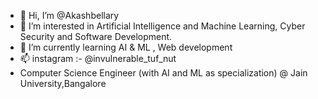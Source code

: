 - 👋 Hi, I’m @Akashbellary
- 👀 I’m interested in Artificial Intelligence and Machine Learning, Cyber Security and Software Development.
- 🌱 I’m currently learning AI & ML , Web development
- 📫 instagram :- @invulnerable_tuf_nut
- Computer Science Engineer (with AI and ML as specialization) @ Jain University,Bangalore


<!---
Akashbellary/Akashbellary is a ✨ special ✨ repository because its `README.md` (this file) appears on your GitHub profile.
You can click the Preview link to take a look at your changes.
--->
